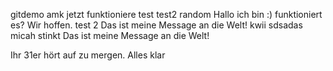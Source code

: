 gitdemo amk jetzt funktioniere
test
test2
random
Hallo ich bin :)
funktioniert es? Wir hoffen.
test 2
Das ist meine Message an die Welt!
kwii
sdsadas
micah stinkt
Das ist meine Message an die Welt!

Ihr 31er hört auf zu mergen. Alles klar
